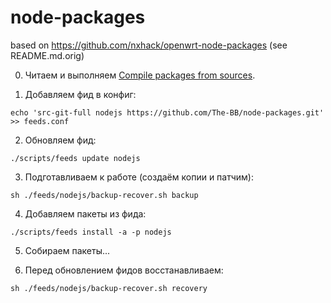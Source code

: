 # node-packages
based on https://github.com/nxhack/openwrt-node-packages (see README.md.orig)

0. Читаем и выполняем [Compile packages from sources](https://github.com/Entware/Entware/wiki/Compile-packages-from-sources). 

1. Добавляем фид в конфиг:
```
echo 'src-git-full nodejs https://github.com/The-BB/node-packages.git' >> feeds.conf
```
2. Обновляем фид:
```
./scripts/feeds update nodejs
```
3. Подготавливаем к работе (создаём копии и патчим):
```
sh ./feeds/nodejs/backup-recover.sh backup
```
4. Добавляем пакеты из фида:
```
./scripts/feeds install -a -p nodejs
```
5. Собираем пакеты...

6. Перед обновлением фидов восстанавливаем:
```
sh ./feeds/nodejs/backup-recover.sh recovery
```
